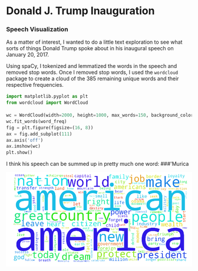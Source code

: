 # Donald J. Trump Inauguration

### Speech Visualization

As a matter of interest, I wanted to do a little text exploration to see what sorts of things Donald Trump spoke about in his inaugural speech on January 20, 2017.

Using spaCy, I tokenized and lemmatized the words in the speech and removed stop words. Once I removed stop words, I used the `wordcloud` package to create a cloud of the 385 remaining unique words and their respective frequencies.

```python
import matplotlib.pyplot as plt
from wordcloud import WordCloud

wc = WordCloud(width=2000, height=1000, max_words=150, background_color='white')
wc.fit_words(word_freq)
fig = plt.figure(figsize=(16, 8))
ax = fig.add_subplot(111)
ax.axis('off')
ax.imshow(wc)
plt.show()
```

I think his speech can be summed up in pretty much one word:
###'Murica

<p align="center">
  <img src="inauguration.png">
</p>
